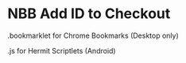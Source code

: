 # NBB Add ID to Checkout

.bookmarklet for Chrome Bookmarks (Desktop only)

.js for Hermit Scriptlets (Android)
